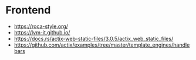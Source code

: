 # Frontend

- https://roca-style.org/
- https://lvm-it.github.io/
- https://docs.rs/actix-web-static-files/3.0.5/actix_web_static_files/
- https://github.com/actix/examples/tree/master/template_engines/handlebars
